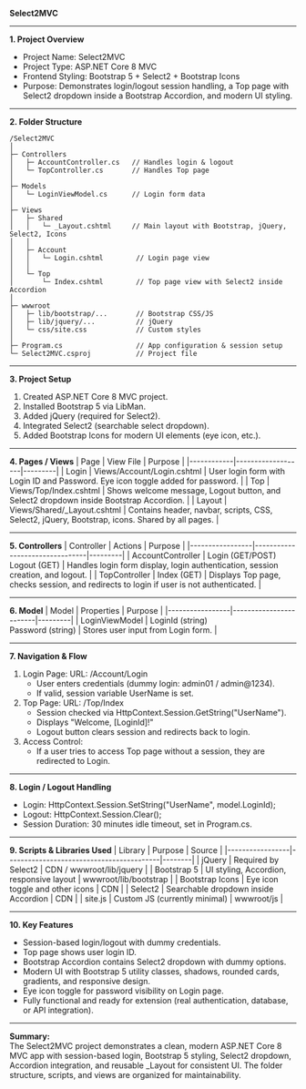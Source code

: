 **Select2MVC**

---

**1. Project Overview**
- Project Name: Select2MVC  
- Project Type: ASP.NET Core 8 MVC  
- Frontend Styling: Bootstrap 5 + Select2 + Bootstrap Icons  
- Purpose: Demonstrates login/logout session handling, a Top page with Select2 dropdown inside a Bootstrap Accordion, and modern UI styling.

---

**2. Folder Structure**
```
/Select2MVC
│
├─ Controllers
│   ├─ AccountController.cs   // Handles login & logout
│   └─ TopController.cs       // Handles Top page
│
├─ Models
│   └─ LoginViewModel.cs      // Login form data
│
├─ Views
│   ├─ Shared
│   │   └─ _Layout.cshtml     // Main layout with Bootstrap, jQuery, Select2, Icons
│   │
│   ├─ Account
│   │   └─ Login.cshtml        // Login page view
│   │
│   └─ Top
│       └─ Index.cshtml        // Top page view with Select2 inside Accordion
│
├─ wwwroot
│   ├─ lib/bootstrap/...       // Bootstrap CSS/JS
│   ├─ lib/jquery/...          // jQuery
│   └─ css/site.css            // Custom styles
│
├─ Program.cs                  // App configuration & session setup
└─ Select2MVC.csproj           // Project file
```

---

**3. Project Setup**
1. Created ASP.NET Core 8 MVC project.  
2. Installed Bootstrap 5 via LibMan.  
3. Added jQuery (required for Select2).  
4. Integrated Select2 (searchable select dropdown).  
5. Added Bootstrap Icons for modern UI elements (eye icon, etc.).

---

**4. Pages / Views**
| Page       | View File           | Purpose |
|------------|-------------------|---------|
| Login      | Views/Account/Login.cshtml | User login form with Login ID and Password. Eye icon toggle added for password. |
| Top        | Views/Top/Index.cshtml     | Shows welcome message, Logout button, and Select2 dropdown inside Bootstrap Accordion. |
| Layout     | Views/Shared/_Layout.cshtml | Contains header, navbar, scripts, CSS, Select2, jQuery, Bootstrap, icons. Shared by all pages. |

---

**5. Controllers**
| Controller       | Actions                       | Purpose |
|-----------------|--------------------------------|---------|
| AccountController | Login (GET/POST) <br> Logout (GET) | Handles login form display, login authentication, session creation, and logout. |
| TopController    | Index (GET)                  | Displays Top page, checks session, and redirects to login if user is not authenticated. |

---

**6. Model**
| Model            | Properties             | Purpose |
|-----------------|------------------------|---------|
| LoginViewModel   | LoginId (string) <br> Password (string) | Stores user input from Login form. |

---

**7. Navigation & Flow**
1. Login Page: URL: /Account/Login  
   - User enters credentials (dummy login: admin01 / admin@1234).  
   - If valid, session variable UserName is set.  
2. Top Page: URL: /Top/Index  
   - Session checked via HttpContext.Session.GetString("UserName").  
   - Displays "Welcome, [LoginId]!"  
   - Logout button clears session and redirects back to login.  
3. Access Control:  
   - If a user tries to access Top page without a session, they are redirected to Login.

---

**8. Login / Logout Handling**
- Login: HttpContext.Session.SetString("UserName", model.LoginId);  
- Logout: HttpContext.Session.Clear();  
- Session Duration: 30 minutes idle timeout, set in Program.cs.

---

**9. Scripts & Libraries Used**
| Library         | Purpose                                  | Source |
|-----------------|------------------------------------------|--------|
| jQuery           | Required by Select2                      | CDN / wwwroot/lib/jquery |
| Bootstrap 5      | UI styling, Accordion, responsive layout | wwwroot/lib/bootstrap |
| Bootstrap Icons  | Eye icon toggle and other icons          | CDN |
| Select2          | Searchable dropdown inside Accordion     | CDN |
| site.js          | Custom JS (currently minimal)           | wwwroot/js |

---

**10. Key Features**
- Session-based login/logout with dummy credentials.  
- Top page shows user login ID.  
- Bootstrap Accordion contains Select2 dropdown with dummy options.  
- Modern UI with Bootstrap 5 utility classes, shadows, rounded cards, gradients, and responsive design.  
- Eye icon toggle for password visibility on Login page.  
- Fully functional and ready for extension (real authentication, database, or API integration).

---

**Summary:**  
The Select2MVC project demonstrates a clean, modern ASP.NET Core 8 MVC app with session-based login, Bootstrap 5 styling, Select2 dropdown, Accordion integration, and reusable _Layout for consistent UI. The folder structure, scripts, and views are organized for maintainability.
